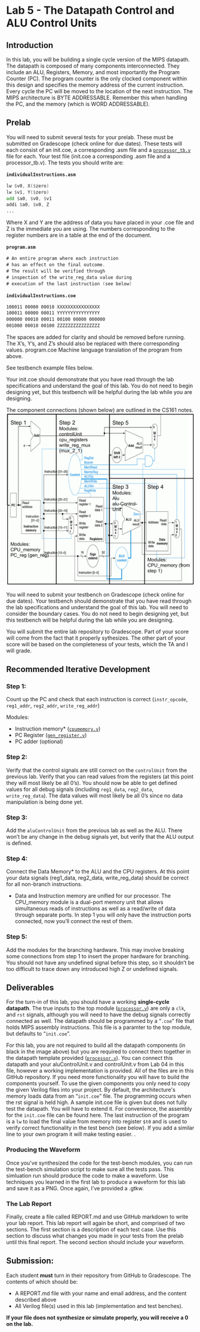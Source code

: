 # Lab 5 - The Datapath Control and ALU Control Units 

## Introduction

In this lab, you will be building a single cycle version of the MIPS datapath. The datapath is composed of many components interconnected. They include an ALU, Registers, Memory, and most importantly the Program Counter (PC). The program counter is the only clocked component within this design and specifies the memory address of the current instruction. Every cycle the PC will be moved to the location of the next instruction. The MIPS architecture is BYTE ADDRESSABLE. Remember this when handling the PC, and the memory (which is WORD ADDRESSABLE).

## Prelab

You will need to submit several tests for your prelab. These must be submitted on Gradescope (check online for due dates). These tests will each consist of an init.coe, a corresponding .asm file and a [`processor_tb.v`](./processor_tb.v) file for each. Your test file (init.coe a corresponding .asm file and a processor_tb.v). The tests you should write are:


**`individualInstructions.asm`**
```asm
lw $v0, X($zero)
lw $v1, Y($zero)
add $a0, $v0, $v1
addi $a0, $v0, Z
...
```

Where X and Y are the address of data you have placed in your .coe file and Z is the immediate you are using. The numbers corresponding to the register numbers are in a table at the end of the document.

**`program.asm`**

```asm
# An entire program where each instruction
# has an effect on the final outcome.
# The result will be verified through 
# inspection of the write_reg_data value during
# execution of the last instruction (see below)
```

**`individualInstructions.coe`**

```asm
100011 00000 00010 XXXXXXXXXXXXXXXX
100011 00000 00011 YYYYYYYYYYYYYYYY
000000 00010 00011 00100 00000 000000
001000 00010 00100 ZZZZZZZZZZZZZZZZ
```

The spaces are added for clarity and should be removed before running. The X’s, Y’s, and Z’s should also be replaced with there corresponding values. 
program.coe
Machine language translation of the program from above. 

See testbench example files below.

Your init.coe should demonstrate that you have read through the lab specifications and understand the goal of this lab. You do not need to begin designing yet, but this testbench will be helpful during the lab while you are designing. 

The component connections (shown below) are outlined in the CS161 notes.
![](./assets/single_cycle_datapath.png)


You will need to submit your testbench on Gradescope (check online for due
dates). Your testbench should demonstrate that you have read through the lab specifications
and understand the goal of this lab. You will need to consider the boundary cases. You do not
need to begin designing yet, but this testbench will be helpful during the lab while you are
designing.

You will submit the entire lab repository to Gradescope. Part of your score will come from the fact
that it properly sythesizes. The other part of your score will be based on the completeness of your
tests, which the TA and I will grade.

## Recommended Iterative Development

### Step 1: 

Count up the PC and check that each instruction is correct (`instr_opcode`, `reg1_addr`, `reg2_addr`, `write_reg_addr`)

Modules: 
- Instruction memory* ([`cpumemory.v`](./cpumemory.v))
- PC Register ([`gen_register.v`](./gen_register.v))
- PC adder (optional)

### Step 2:
Verify that the control signals are still correct on the `controlUnit` from the previous lab. Verify that you can read values from the registers (at this point they will most likely be all 0’s). You should now be able to get defined values for all debug signals (including `reg1_data`, `reg2_data`, `write_reg_data`). The data values will most likely be all 0’s since no data manipulation is being done yet.

### Step 3:

Add the `aluControlUnit` from the previous lab as well as the ALU. There won’t be any change in the debug signals yet, but verify that the ALU output is defined. 

### Step 4:
Connect the Data Memory* to the ALU and the CPU registers. At this point your data signals (reg1_data, reg2_data, write_reg_data) should be correct for all non-branch instructions. 

* Data and Instruction memory are unified for our processor. The CPU_memory module is a dual-port memory unit that allows simultaneous reads of instructions as well as a read/write of data through separate ports. In step 1 you will only have the instruction ports connected, now you’ll connect the rest of them.

### Step 5:
Add the modules for the branching hardware. This may involve breaking some connections from step 1 to insert the proper hardware for branching. You should not have any undefined signal before this step, so it shouldn’t be too difficult to trace down any introduced high Z or undefined signals. 
## Deliverables

For the turn-in of this lab, you should have a working **single-cycle datapath**. The true inputs to the top module ([`processor.v`](./processor.v)) are only a `clk`, and `rst` signals, although you will need to have the debug signals correctly connected as well. The datapath should be programmed by a “`.coe`” file that holds MIPS assembly instructions. This file is a paramter to the top module, but defaults to “`init.coe`”.

For this lab, you are not required to build all the datapath components (in black in the image above) but you are required to connect them together in the datapath template provided ([`processor.v`](./processor.v)). You can connect this datapath and your aluControlUnit.v and controlUnit.v from Lab 04 in this file, however a working implementation is provided. All of the files are in this GitHub repository. If you need more functionality you will have to build the components yourself. To use the given components you only need to copy the given Verilog files into your project. By default, the architecture's memory loads data from an “`init.coe`” file. The programming occurs when the rst signal is held high. A sample init.coe file is given but does not fully test the datapath. You will have to extend it. For convenience, the assembly for the `init.coe` file can be found here.  The last instruction of the program is a `lw` to load the final value from memory into register `$t0` and is used to verify correct functionality in the test bench (see below). If you add a similar line to your own program it will make testing easier. .

### Producing the Waveform

Once you've synthesized the code for the test-bench modules, you can run
the test-bench simulation script to make sure all the tests pass. This simluation run should
produce the code to make a waveform. Use techniques you learned in the first lab to produce a
waveform for this lab and save it as a PNG. Once again, I've provided a .gtkw.

### The Lab Report

Finally, create a file called REPORT.md and use GitHub markdown to write your lab report. This lab
report will again be short, and comprised of two sections. The first section is a description of 
each test case. Use this section to discuss what changes you made in your tests from the prelab
until this final report. The second section should include your waveform. 

## Submission:

Each student **must** turn in their repository from GitHub to Gradescope. The contents of which should be:
- A REPORT.md file with your name and email address, and the content described above
- All Verilog file(s) used in this lab (implementation and test benches).

**If your file does not synthesize or simulate properly, you will receive a 0 on the lab.**
